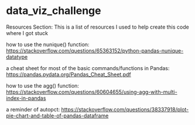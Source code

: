 # data_viz_challenge


Resources Section: This is a list of resources I used to help create this code where I got stuck

how to use the nunique() function: https://stackoverflow.com/questions/65363152/python-pandas-nunique-datatype

a cheat sheet for most of the basic commands/functions in Pandas: https://pandas.pydata.org/Pandas_Cheat_Sheet.pdf

how to use the agg() function: https://stackoverflow.com/questions/60604655/using-agg-with-multi-index-in-pandas

a reminder of autopct: https://stackoverflow.com/questions/38337918/plot-pie-chart-and-table-of-pandas-dataframe
